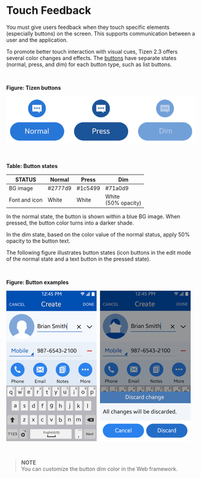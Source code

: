 # Touch Feedback

You must give users feedback when they touch specific elements (especially buttons) on the screen. This supports communication between a user and the application.

To promote better touch interaction with visual cues, Tizen 2.3 offers several color changes and effects. The [buttons](../design-library/button.md) have separate states (normal, press, and dim) for each button type, such as list buttons.

 

**Figure: Tizen buttons**

![](media/tizen_buttons.png)

 

**Table: Button states**


| STATUS             | Normal             | Press              | Dim                |
|--------------------|--------------------|--------------------|--------------------|
| BG image           | \#2777d9           | \#1c5499           | \#71a0d9           |
| Font and icon      | White              | White              | White<br>(50% opacity) |



In the normal state, the button is shown within a blue BG image. When pressed, the button color turns into a darker shade.

In the dim state, based on the color value of the normal status, apply 50% opacity to the button text.

The following figure illustrates button states (icon buttons in the edit mode of the normal state and a text button in the pressed state).

 

**Figure: Button examples**

![](media/touch_feedback_contacts_03.png)

 

> **NOTE**  
> You can customize the button dim color in the Web framework.
